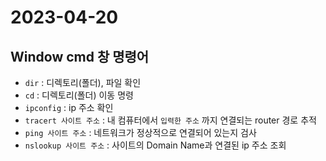 # 2023-04-20

## Window cmd 창 명령어
- `dir` : 디렉토리(폴더), 파일 확인
- `cd` : 디렉토리(폴더) 이동 명령
- `ipconfig` : ip 주소 확인
- `tracert 사이트 주소` : 내 컴퓨터에서 `입력한 주소` 까지 연결되는 router 경로 추적
- `ping 사이트 주소` : 네트워크가 정상적으로 연결되어 있는지 검사
- `nslookup 사이트 주소` : 사이트의 Domain Name과 연결된 ip 주소 조회